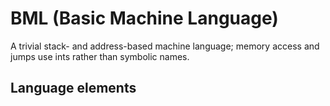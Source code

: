 # BML (Basic Machine Language)
A trivial stack- and address-based machine language; memory access and jumps use ints rather than symbolic names.
## Language elements
